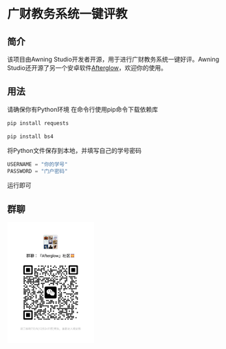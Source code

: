 # 广财教务系统一键评教

## 简介
该项目由Awning Studio开发者开源，用于进行广财教务系统一键好评。Awning Studio还开源了另一个安卓软件[Afterglow](https://github.com/Awning-Studio/Afterglow)，欢迎你的使用。

## 用法
请确保你有Python环境
在命令行使用pip命令下载依赖库
```python
pip install requests
```
```python
pip install bs4
```
将Python文件保存到本地，并填写自己的学号密码
```python
USERNAME = "你的学号"
PASSWORD = "门户密码"
```
运行即可

## 群聊
<img src="/readme/Afterglow Group.jpg" style="width: 40%" />
